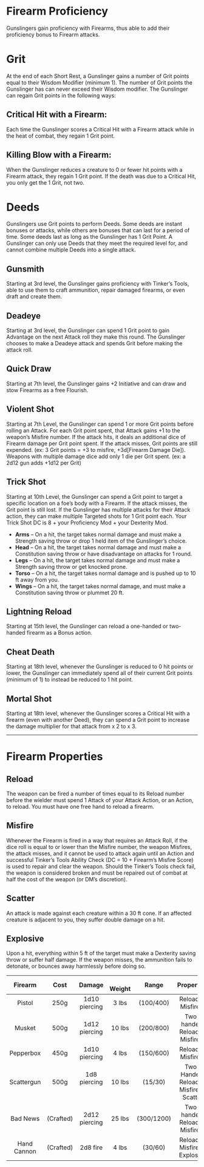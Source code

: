 Firearm Proficiency
===================

Gunslingers gain proficiency with Firearms, thus able to add their proficiency bonus to Firearm attacks.

Grit
====

At the end of each Short Rest, a Gunslinger gains a number of Grit points equal to their Wisdom Modifier (minimum 1). The number of Grit points the Gunslinger has can never exceed their Wisdom modifier. The Gunslinger can regain Grit points in the following ways:

Critical Hit with a Firearm:
----------------------------
Each time the Gunslinger scores a Critical Hit with a Firearm attack while in the heat of combat, they regain 1 Grit point.

Killing Blow with a Firearm:
----------------------------
When the Gunslinger reduces a creature to 0 or fewer hit points with a Firearm attack, they regain 1 Grit point. If the death was due to a Critical Hit, you only get the 1 Grit, not two.

Deeds
======
Gunslingers use Grit points to perform Deeds. Some deeds are instant bonuses or attacks, while others are bonuses that can last for a period of time. Some deeds last as long as the Gunslinger has 1 Grit Point. A Gunslinger can only use Deeds that they meet the required level for, and cannot combine multiple Deeds into a single attack.

Gunsmith
--------
Starting at 3rd level, the Gunslinger gains proficiency with Tinker’s Tools, able to use them to craft ammunition, repair damaged firearms, or even draft and create them.

Deadeye
-------
Starting at 3rd level, the Gunslinger can spend 1 Grit point to gain Advantage on the next Attack roll they make this round. The Gunslinger chooses to make a Deadeye attack and spends Grit before making the attack roll.

Quick Draw
----------
Starting at 7th level, the Gunslinger gains +2 Initiative and can draw and stow Firearms as a free Flourish.

Violent Shot
------------
Starting at 7th Level, the Gunslinger can spend 1 or more Grit points before rolling an Attack. For each Grit point spent, that Attack gains +1 to the weapon’s Misfire number. If the attack hits, it deals an additional dice of Firearm damage per Grit point spent. If the attack misses, Grit points are still expended. (ex: 3 Grit points = +3 to misfire, +3d[Firearm Damage Die]). Weapons with multiple damage dice add only 1 die per Grit spent. (ex: a 2d12 gun adds +1d12 per Grit)

Trick Shot
----------
Starting at 10th Level, the Gunslinger can spend a Grit point to target a specific location on a foe’s body with a Firearm. If the attack misses, the Grit point is still lost. If the Gunslinger has multiple attacks for their Attack action, they can make multiple Targeted shots for 1 Grit point each. Your Trick Shot DC is 8 + your Proficiency Mod + your Dexterity Mod.

* **Arms** – On a hit, the target takes normal damage and must make a Strength saving throw or drop 1 held item of the Gunslinger’s choice.
* **Head** – On a hit, the target takes normal damage and must make a Constitution saving throw or have disadvantage on attacks for 1 round.
* **Legs** – On a hit, the target takes normal damage and must make a Strength saving throw or get knocked prone.
* **Torso** – On a hit, the target takes normal damage and is pushed up to 10 ft away from you.
*  **Wings** – On a hit, the target takes normal damage, and must make a Constitution saving throw or plummet 20 ft.

Lightning Reload
----------------
Starting at 15th level, the Gunslinger can reload a one-handed or two-handed firearm as a Bonus action.

Cheat Death
------------
Starting at 18th level, whenever the Gunslinger is reduced to 0 hit points or lower, the Gunslinger can immediately spend all of their current Grit points (minimum of 1) to instead be reduced to 1 hit point.

Mortal Shot
-----------
Starting at 18th level, whenever the Gunslinger scores a Critical Hit with a firearm (even with another Deed), they can spend a Grit point to increase the damage multiplier for that attack from x 2 to x 3.

------------------------------------------------------------------
Firearm Properties
==================

Reload
-------
The weapon can be fired a number of times equal to its Reload number before the wielder must spend 1 Attack of your Attack Action, or an Action, to reload. You must have one free hand to reload a firearm.

Misfire
-------
Whenever the Firearm is fired in a way that requires an Attack Roll, if the dice roll is equal to or lower than the Misfire number, the weapon Misfires, the attack misses, and it cannot be used to attack again until an Action and successful Tinker’s Tools Ability Check (DC = 10 + Firearm’s Misfire Score) is used to repair and clear the weapon. Should the Tinker’s Tools check fail, the weapon is considered broken and must be repaired out of combat at half the cost of the weapon (or DM’s discretion).

Scatter
-------
An attack is made against each creature within a 30 ft cone. If an affected creature is adjacent to you, they suffer double damage on a hit.

Explosive
---------
Upon a hit, everything within 5 ft of the target must make a Dexterity saving throw or suffer half damage. If the weapon misses, the ammunition fails to detonate, or bounces away harmlessly before doing so.

|   Firearm​   |    Cost​   |     Damage    | ​ Weight |    Range​   |                Properties                |
|:-----------:|:---------:|:-------------:|:-------:|:----------:|:----------------------------------------:|
| Pistol      | ​​250g​      | 1d10 piercing​ | 3 lbs​   | (100/400)​  | Reload 4, Misfire 1                      |
| Musket      | ​​500g​      | 1d12 piercing​ | 10 lbs  | (200/800)  | ​Two-handed, Reload 1, Misfire 2          |
| Pepperbox​   | 450g​      | 1d10 piercing​ | 4 lbs   | ​(150/600)​  | Reload 6, Misfire 2                      |
| Scattergun  | ​500g​      | 1d8 piercing ​ | 10 lbs​  | (15/30)​    | Two-Handed, Reload 2, Misfire 3, Scatter |
| Bad News​    | (Crafted) | 2d12 piercing​ | 25 lbs​  | (300/1200) | ​Two-handed, Reload 1, Misfire 3          |
| Hand Cannon | ​(Crafted) | 2d8 fire​​      | 4 lbs​   | (30/60)​    | Reload 1, Misfire 3, Explosive​           |
